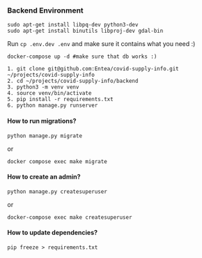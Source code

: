 

### Backend Environment

```
sudo apt-get install libpq-dev python3-dev
sudo apt-get install binutils libproj-dev gdal-bin 
```

Run `cp .env.dev .env` and make sure it contains what you need :)

```
docker-compose up -d #make sure that db works :)
```

```
1. git clone git@github.com:Entea/covid-supply-info.git ~/projects/covid-supply-info
2. cd ~/projects/covid-supply-info/backend
3. python3 -m venv venv
4. source venv/bin/activate
5. pip install -r requirements.txt
6. python manage.py runserver
```

#### How to run migrations?
```
python manage.py migrate
```
or
```
docker compose exec make migrate
```

#### How to create an admin?
```
python manage.py createsuperuser
```
or
```
docker-compose exec make createsuperuser
```

#### How to update dependencies?
```
pip freeze > requirements.txt
```

